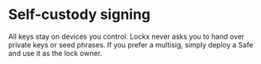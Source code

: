 # Self-custody signing

All keys stay on devices you control. Lockx never asks you to hand over private keys or seed phrases. If you prefer a multisig, simply deploy a Safe and use it as the lock owner.

